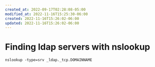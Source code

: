 ```yaml
---
created_at: 2022-09-17T02:28:08-05:00
modified_at: 2022-11-16T15:25:30-06:00
created: 2022-11-16T15:26:02-06:00
updated: 2022-11-16T15:26:02-06:00
---
```


# Finding ldap servers with nslookup

```shell
nslookup -type=srv _ldap._tcp.DOMAINNAME
```
